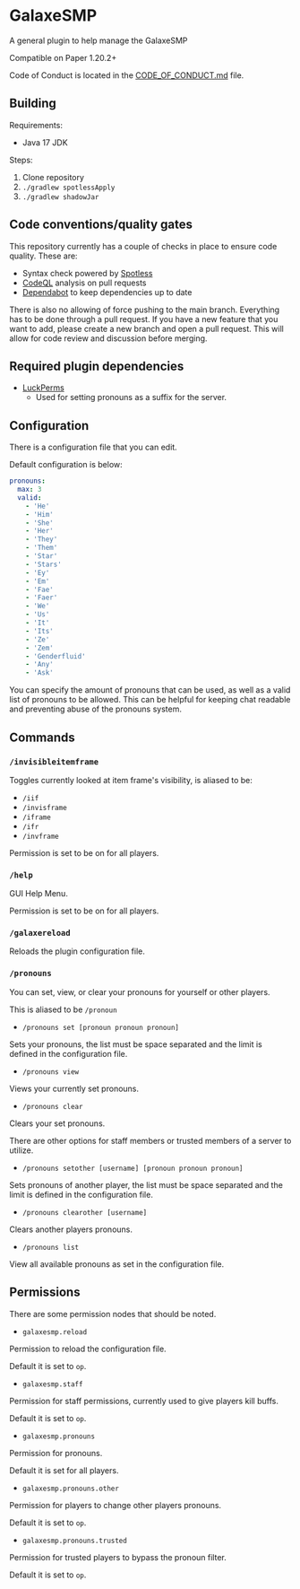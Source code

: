 # GalaxeSMP

A general plugin to help manage the GalaxeSMP

Compatible on Paper 1.20.2+

Code of Conduct is located in the [CODE_OF_CONDUCT.md](CODE_OF_CONDUCT.md) file.

## Building

Requirements:

- Java 17 JDK

Steps:

1. Clone repository
2. `./gradlew spotlessApply`
3. `./gradlew shadowJar`

## Code conventions/quality gates

This repository currently has a couple of checks in place to ensure code quality. These are:

- Syntax check powered by [Spotless](https://github.com/diffplug/spotless)
- [CodeQL](https://codeql.github.com/) analysis on pull requests
- [Dependabot](https://github.com/dependabot) to keep dependencies up to date

There is also no allowing of force pushing to the main branch. Everything has to be done through a pull request. If you have a new feature that you want to add, please create a new branch and open a pull request. This will allow for code review and discussion before merging.

## Required plugin dependencies

- [LuckPerms](https://luckperms.net/)
  - Used for setting pronouns as a suffix for the server.

## Configuration

There is a configuration file that you can edit.

Default configuration is below:

```yml
pronouns:
  max: 3
  valid:
    - 'He'
    - 'Him'
    - 'She'
    - 'Her'
    - 'They'
    - 'Them'
    - 'Star'
    - 'Stars'
    - 'Ey'
    - 'Em'
    - 'Fae'
    - 'Faer'
    - 'We'
    - 'Us'
    - 'It'
    - 'Its'
    - 'Ze'
    - 'Zem'
    - 'Genderfluid'
    - 'Any'
    - 'Ask'
```

You can specify the amount of pronouns that can be used, as well as a valid list of pronouns to be allowed. This can be helpful for keeping chat readable and preventing abuse of the pronouns system.

## Commands

### `/invisibleitemframe`

Toggles currently looked at item frame's visibility, is aliased to be:

* `/iif`
* `/invisframe`
* `/iframe`
* `/ifr`
* `/invframe`

Permission is set to be on for all players.

### `/help`

GUI Help Menu.

Permission is set to be on for all players.

### `/galaxereload`

Reloads the plugin configuration file.

### `/pronouns`

You can set, view, or clear your pronouns for yourself or other players.

This is aliased to be `/pronoun`

* `/pronouns set [pronoun pronoun pronoun]`

Sets your pronouns, the list must be space separated and the limit is defined in the configuration file.

* `/pronouns view`

Views your currently set pronouns.

* `/pronouns clear`

Clears your set pronouns.

There are other options for staff members or trusted members of a server to utilize.

* `/pronouns setother [username] [pronoun pronoun pronoun]`

Sets pronouns of another player, the list must be space separated and the limit is defined in the configuration file.

* `/pronouns clearother [username]`

Clears another players pronouns.

* `/pronouns list`

View all available pronouns as set in the configuration file.

## Permissions

There are some permission nodes that should be noted.

* `galaxesmp.reload`

Permission to reload the configuration file.

Default it is set to `op`.

* `galaxesmp.staff`

Permission for staff permissions, currently used to give players kill buffs.

Default it is set to `op`.

* `galaxesmp.pronouns`

Permission for pronouns.

Default it is set for all players.

* `galaxesmp.pronouns.other`

Permission for players to change other players pronouns.

Default it is set to `op`.

* `galaxesmp.pronouns.trusted`

Permission for trusted players to bypass the pronoun filter.

Default it is set to `op`.
